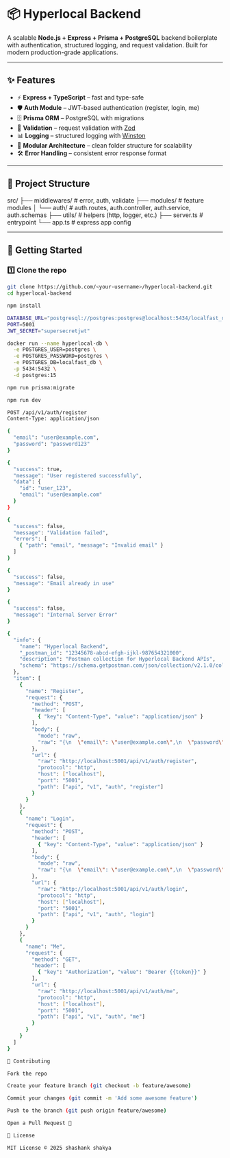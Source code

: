 # 📦 Hyperlocal Backend

A scalable **Node.js + Express + Prisma + PostgreSQL** backend boilerplate with authentication, structured logging, and request validation. Built for modern production-grade applications.

---

## ✨ Features
- ⚡ **Express + TypeScript** – fast and type-safe
- 🛡 **Auth Module** – JWT-based authentication (register, login, me)
- 🗄 **Prisma ORM** – PostgreSQL with migrations
- 🧾 **Validation** – request validation with [Zod](https://zod.dev)
- 📊 **Logging** – structured logging with [Winston](https://github.com/winstonjs/winston)
- 🧩 **Modular Architecture** – clean folder structure for scalability
- 🛠 **Error Handling** – consistent error response format

---

## 📂 Project Structure

src/
├── middlewares/ # error, auth, validate
├── modules/ # feature modules
│ └── auth/ # auth.routes, auth.controller, auth.service, auth.schemas
├── utils/ # helpers (http, logger, etc.)
├── server.ts # entrypoint
└── app.ts # express app config

---

## 🚀 Getting Started

### 1️⃣ Clone the repo
```bash
git clone https://github.com/<your-username>/hyperlocal-backend.git
cd hyperlocal-backend

npm install

DATABASE_URL="postgresql://postgres:postgres@localhost:5434/localfast_db"
PORT=5001
JWT_SECRET="supersecretjwt"

docker run --name hyperlocal-db \
  -e POSTGRES_USER=postgres \
  -e POSTGRES_PASSWORD=postgres \
  -e POSTGRES_DB=localfast_db \
  -p 5434:5432 \
  -d postgres:15

npm run prisma:migrate

npm run dev

POST /api/v1/auth/register
Content-Type: application/json

{
  "email": "user@example.com",
  "password": "password123"
}

{
  "success": true,
  "message": "User registered successfully",
  "data": {
    "id": "user_123",
    "email": "user@example.com"
  }
}

{
  "success": false,
  "message": "Validation failed",
  "errors": [
    { "path": "email", "message": "Invalid email" }
  ]
}

{
  "success": false,
  "message": "Email already in use"
}

{
  "success": false,
  "message": "Internal Server Error"
}

{
  "info": {
    "name": "Hyperlocal Backend",
    "_postman_id": "12345678-abcd-efgh-ijkl-987654321000",
    "description": "Postman collection for Hyperlocal Backend APIs",
    "schema": "https://schema.getpostman.com/json/collection/v2.1.0/collection.json"
  },
  "item": [
    {
      "name": "Register",
      "request": {
        "method": "POST",
        "header": [
          { "key": "Content-Type", "value": "application/json" }
        ],
        "body": {
          "mode": "raw",
          "raw": "{\n  \"email\": \"user@example.com\",\n  \"password\": \"password123\"\n}"
        },
        "url": {
          "raw": "http://localhost:5001/api/v1/auth/register",
          "protocol": "http",
          "host": ["localhost"],
          "port": "5001",
          "path": ["api", "v1", "auth", "register"]
        }
      }
    },
    {
      "name": "Login",
      "request": {
        "method": "POST",
        "header": [
          { "key": "Content-Type", "value": "application/json" }
        ],
        "body": {
          "mode": "raw",
          "raw": "{\n  \"email\": \"user@example.com\",\n  \"password\": \"password123\"\n}"
        },
        "url": {
          "raw": "http://localhost:5001/api/v1/auth/login",
          "protocol": "http",
          "host": ["localhost"],
          "port": "5001",
          "path": ["api", "v1", "auth", "login"]
        }
      }
    },
    {
      "name": "Me",
      "request": {
        "method": "GET",
        "header": [
          { "key": "Authorization", "value": "Bearer {{token}}" }
        ],
        "url": {
          "raw": "http://localhost:5001/api/v1/auth/me",
          "protocol": "http",
          "host": ["localhost"],
          "port": "5001",
          "path": ["api", "v1", "auth", "me"]
        }
      }
    }
  ]
}

🤝 Contributing

Fork the repo

Create your feature branch (git checkout -b feature/awesome)

Commit your changes (git commit -m 'Add some awesome feature')

Push to the branch (git push origin feature/awesome)

Open a Pull Request 🚀

📜 License

MIT License © 2025 shashank shakya